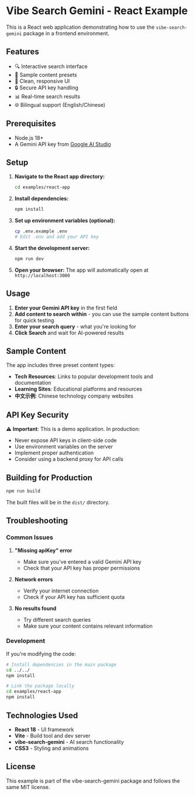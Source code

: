 # Vibe Search Gemini - React Example

This is a React web application demonstrating how to use the `vibe-search-gemini` package in a frontend environment.

## Features

- 🔍 Interactive search interface
- 📝 Sample content presets
- 🎨 Clean, responsive UI
- 🔒 Secure API key handling
- 📊 Real-time search results
- 🌐 Bilingual support (English/Chinese)

## Prerequisites

- Node.js 18+ 
- A Gemini API key from [Google AI Studio](https://aistudio.google.com/apikey)

## Setup

1. **Navigate to the React app directory:**
   ```bash
   cd examples/react-app
   ```

2. **Install dependencies:**
   ```bash
   npm install
   ```

3. **Set up environment variables (optional):**
   ```bash
   cp .env.example .env
   # Edit .env and add your API key
   ```

4. **Start the development server:**
   ```bash
   npm run dev
   ```

5. **Open your browser:**
   The app will automatically open at `http://localhost:3000`

## Usage

1. **Enter your Gemini API key** in the first field
2. **Add content to search within** - you can use the sample content buttons for quick testing
3. **Enter your search query** - what you're looking for
4. **Click Search** and wait for AI-powered results

## Sample Content

The app includes three preset content types:

- **Tech Resources**: Links to popular development tools and documentation
- **Learning Sites**: Educational platforms and resources
- **中文示例**: Chinese technology company websites

## API Key Security

⚠️ **Important**: This is a demo application. In production:

- Never expose API keys in client-side code
- Use environment variables on the server
- Implement proper authentication
- Consider using a backend proxy for API calls

## Building for Production

```bash
npm run build
```

The built files will be in the `dist/` directory.

## Troubleshooting

### Common Issues

1. **"Missing apiKey" error**
   - Make sure you've entered a valid Gemini API key
   - Check that your API key has proper permissions

2. **Network errors**
   - Verify your internet connection
   - Check if your API key has sufficient quota

3. **No results found**
   - Try different search queries
   - Make sure your content contains relevant information

### Development

If you're modifying the code:

```bash
# Install dependencies in the main package
cd ../../
npm install

# Link the package locally
cd examples/react-app
npm install
```

## Technologies Used

- **React 18** - UI framework
- **Vite** - Build tool and dev server
- **vibe-search-gemini** - AI search functionality
- **CSS3** - Styling and animations

## License

This example is part of the vibe-search-gemini package and follows the same MIT license.